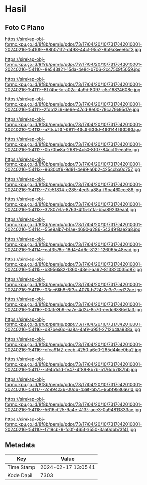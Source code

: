 # Hasil

## Foto C Plano

https://sirekap-obj-formc.kpu.go.id/8f8b/pemilu/pdpr/73/17/04/20/10/7317042010001-20240216-154109--88b07a12-d498-44cf-9552-9b9a3eee6cf3.jpg

https://sirekap-obj-formc.kpu.go.id/8f8b/pemilu/pdpr/73/17/04/20/10/7317042010001-20240216-154110--8e543821-15da-4e8d-b706-2cc7509f5059.jpg

https://sirekap-obj-formc.kpu.go.id/8f8b/pemilu/pdpr/73/17/04/20/10/7317042010001-20240216-154111--8174be6c-a02a-4a9d-8097-c5c16824608e.jpg

https://sirekap-obj-formc.kpu.go.id/8f8b/pemilu/pdpr/73/17/04/20/10/7317042010001-20240216-154111--2fdb1236-6e6e-47cd-8e00-79ca79b95d7e.jpg

https://sirekap-obj-formc.kpu.go.id/8f8b/pemilu/pdpr/73/17/04/20/10/7317042010001-20240216-154112--a74cb36f-6911-46c9-836d-496144396586.jpg

https://sirekap-obj-formc.kpu.go.id/8f8b/pemilu/pdpr/73/17/04/20/10/7317042010001-20240216-154112--0b70be8a-2681-4c53-8f07-84ccff9eea9e.jpg

https://sirekap-obj-formc.kpu.go.id/8f8b/pemilu/pdpr/73/17/04/20/10/7317042010001-20240216-154113--9630cff6-9d91-4e99-a0b2-425ccbb0c757.jpg

https://sirekap-obj-formc.kpu.go.id/8f8b/pemilu/pdpr/73/17/04/20/10/7317042010001-20240216-154113--77c51804-e285-4ed5-a88a-f9ba460cce86.jpg

https://sirekap-obj-formc.kpu.go.id/8f8b/pemilu/pdpr/73/17/04/20/10/7317042010001-20240216-154113--32807e1a-8763-4ff5-b1fa-b5a89238eaaf.jpg

https://sirekap-obj-formc.kpu.go.id/8f8b/pemilu/pdpr/73/17/04/20/10/7317042010001-20240216-154114--55e9a1b7-b1ae-4690-a286-5434918ae2a8.jpg

https://sirekap-obj-formc.kpu.go.id/8f8b/pemilu/pdpr/73/17/04/20/10/7317042010001-20240216-154114--eaf3578c-18d4-4d6e-812f-126065c48ead.jpg

https://sirekap-obj-formc.kpu.go.id/8f8b/pemilu/pdpr/73/17/04/20/10/7317042010001-20240216-154115--b3956582-1360-43e6-aa62-813823035d87.jpg

https://sirekap-obj-formc.kpu.go.id/8f8b/pemilu/pdpr/73/17/04/20/10/7317042010001-20240216-154115--03cc66b8-6f3a-4078-b724-2c3c2eed22ae.jpg

https://sirekap-obj-formc.kpu.go.id/8f8b/pemilu/pdpr/73/17/04/20/10/7317042010001-20240216-154116--00a1e3b9-ea7e-4d24-8c70-eedc6886e0a3.jpg

https://sirekap-obj-formc.kpu.go.id/8f8b/pemilu/pdpr/73/17/04/20/10/7317042010001-20240216-154116--d87be46c-6a8a-4af9-a95f-2712b49a938a.jpg

https://sirekap-obj-formc.kpu.go.id/8f8b/pemilu/pdpr/73/17/04/20/10/7317042010001-20240216-154116--cfca91d2-eecb-4250-a6e0-265d44de0ba2.jpg

https://sirekap-obj-formc.kpu.go.id/8f8b/pemilu/pdpr/73/17/04/20/10/7317042010001-20240216-154117--c94b1c1d-fe47-4f89-8b7b-5176db7187bb.jpg

https://sirekap-obj-formc.kpu.go.id/8f8b/pemilu/pdpr/73/17/04/20/10/7317042010001-20240216-154117--2c994336-00d6-43ef-bb75-95bf9886a61d.jpg

https://sirekap-obj-formc.kpu.go.id/8f8b/pemilu/pdpr/73/17/04/20/10/7317042010001-20240216-154118--5616c025-9a4e-4133-ace3-0a94813833ae.jpg

https://sirekap-obj-formc.kpu.go.id/8f8b/pemilu/pdpr/73/17/04/20/10/7317042010001-20240216-154110--f719cb29-fc0f-465f-9550-3aa0dbb73f41.jpg


## Metadata

| Key        | Value               |
| ---------- | ------------------- |
| Time Stamp | 2024-02-17 13:05:41 |
| Kode Dapil | 7303                |



